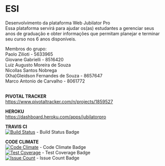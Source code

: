 # ESI<br>
Desenvolvimento da plataforma Web Jubilator Pro<br>
Essa plataforma servirá para ajudar os(as) estudantes a gerenciar seus anos de graduação e obter informações que permitam planejar e terminar seu curso nos 6 anos disponíveis.

Membros do grupo:<br>
Paolo Zilioti - 5633965<br>
Giovane Gabrielli - 8516420<br>
Luiz Augusto Moreira de Souza<br>
Nicollas Santos Nobrega<br>
(Xha)Gleidson Fernandes de Souza - 8657647<br>
Marco Antonio de Carvalho - 8061772<br><br>

**PIVOTAL TRACKER**<br>
<a href="https://www.pivotaltracker.com/n/projects/1859527">https://www.pivotaltracker.com/n/projects/1859527</a><br>

**HEROKU**<br>
<a href="https://dashboard.heroku.com/apps/jubilatorpro">https://dashboard.heroku.com/apps/jubilatorpro</a><br>

**TRAVIS CI**<br>
[![Build Status](https://travis-ci.org/Giovane-Gabrielli/ESI.svg?branch=master)](https://travis-ci.org/Giovane-Gabrielli/ESI) - Build Status Badge<br>

**CODE CLIMATE**<br>
[![Code Climate](https://codeclimate.com/github/Giovane-Gabrielli/ESI/badges/gpa.svg)](https://codeclimate.com/github/Giovane-Gabrielli/ESI) - Code Climate Badge<br>
[![Test Coverage](https://codeclimate.com/github/Giovane-Gabrielli/ESI/badges/coverage.svg)](https://codeclimate.com/github/Giovane-Gabrielli/ESI/coverage) - Test Coverage Badge<br>
[![Issue Count](https://codeclimate.com/github/Giovane-Gabrielli/ESI/badges/issue_count.svg)](https://codeclimate.com/github/Giovane-Gabrielli/ESI) - Issue Count Badge<br>
